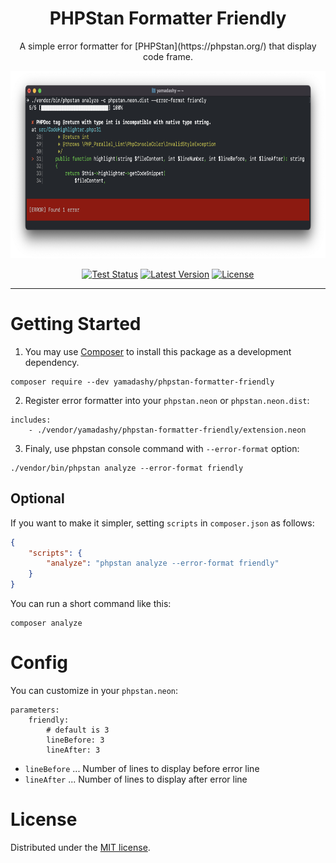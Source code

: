 <div align="center">
  <h1>PHPStan Formatter Friendly</h1>
  A simple error formatter for [PHPStan](https://phpstan.org/) that display code frame.
</div>
<p align="center">
    <img src="./docs/example.png" alt="PHPStan Example" height="300">
</p>
<p align="center">
  <a href="https://github.com/yamadashy/phpstan-formatter-friendly/actions"><img src="https://img.shields.io/github/workflow/status/yamadashy/phpstan-formatter-friendly/Tests?label=tests&logo=github" alt="Test Status"></a>
  <a href="https://packagist.org/packages/yamadashy/phpstan-formatter-friendly"><img src="https://poser.pugx.org/yamadashy/phpstan-formatter-friendly/v/stable.svg" alt="Latest Version"></a>
  <a href="https://github.com/yamadashy/phpstan-formatter-friendly/blob/master/LICENSE.md"><img src="https://poser.pugx.org/yamadashy/phpstan-formatter-friendly/license.svg" alt="License"></a>
</p>

---

# Getting Started

1. You may use [Composer](https://getcomposer.org/) to install this package as a development dependency.
```shell
composer require --dev yamadashy/phpstan-formatter-friendly
```

2. Register error formatter into your `phpstan.neon` or `phpstan.neon.dist`:
```neon
includes:
    - ./vendor/yamadashy/phpstan-formatter-friendly/extension.neon
```

3. Finaly, use phpstan console command with `--error-format` option:
```shell
./vendor/bin/phpstan analyze --error-format friendly
```

## Optional
If you want to make it simpler, setting `scripts` in `composer.json` as follows:

```json
{
    "scripts": {
        "analyze": "phpstan analyze --error-format friendly"
    }
}
```

You can run a short command like this:
```shell
composer analyze
```


# Config
You can customize in your `phpstan.neon`:
```neon
parameters:
    friendly:
        # default is 3
        lineBefore: 3
        lineAfter: 3
```

- `lineBefore` ... Number of lines to display before error line
- `lineAfter` ... Number of lines to display after error line

# License
Distributed under the [MIT license](LICENSE.md).
